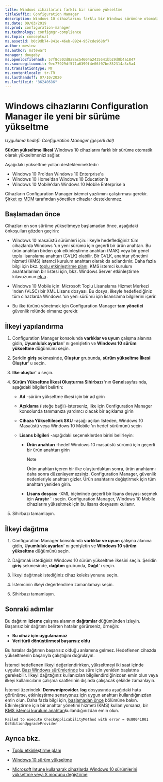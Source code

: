 ```yaml
---
title: Windows cihazlarını farklı bir sürüme yükseltme
titleSuffix: Configuration Manager
description: Windows 10 cihazlarını farklı bir Windows sürümüne otomatik olarak yükseltmek için Configuration Manager kullanın.
ms.date: 09/03/2019
ms.prod: configuration-manager
ms.technology: configmgr-compliance
ms.topic: conceptual
ms.assetid: b0c9db74-841e-46eb-8924-957cde968bf7
author: mestew
ms.author: mstewart
manager: dougeby
ms.openlocfilehash: 57f8c503d8a8ac54604a2435641bb29d0b4a1847
ms.sourcegitcommit: 9ec77929df571a6399f4e06f07be852314a3c5a4
ms.translationtype: MT
ms.contentlocale: tr-TR
ms.lasthandoff: 07/10/2020
ms.locfileid: "86240686"
---
```

# <a name="upgrade-windows-devices-to-a-new-edition-with-configuration-manager"></a>Windows cihazlarını Configuration Manager ile yeni bir sürüme yükseltme

*Uygulama hedefi: Configuration Manager (geçerli dal)*

**Sürüm yükseltme Ilkesi** Windows 10 cihazlarını farklı bir sürüme otomatik olarak yükseltmenizi sağlar.

Aşağıdaki yükseltme yolları desteklenmektedir:

- Windows 10 Pro'dan Windows 10 Enterprise'a
- Windows 10 Home'dan Windows 10 Education'a
- Windows 10 Mobile'dan Windows 10 Mobile Enterprise'a

Cihazların Configuration Manager istemci yazılımını çalıştırması gerekir. [Şirket ıçı MDM](../../mdm/understand/manage-mobile-devices-with-on-premises-infrastructure.md) tarafından yönetilen cihazlar desteklenmez.

## <a name="before-you-start"></a>Başlamadan önce

Cihazları en son sürüme yükseltmeye başlamadan önce, aşağıdaki önkoşulları gözden geçirin:  

- Windows 10 masaüstü sürümleri için: ilkeyle hedeflediğiniz tüm cihazlarda Windows 'un yeni sürümü için geçerli bir ürün anahtarı. Bu ürün anahtarı birden çok etkinleştirme anahtarı (MAK) veya bir genel toplu lisanslama anahtarı (GVLK) olabilir. Bir GVLK, anahtar yönetimi hizmeti (KMS) istemci kurulum anahtarı olarak da adlandırılır. Daha fazla bilgi için bkz. [toplu etkinleştirme planı](https://docs.microsoft.com/windows/deployment/volume-activation/plan-for-volume-activation-client). KMS istemci kurulum anahtarlarının bir listesi için, bkz. Windows Server etkinleştirme kılavuzunun [ek a](https://docs.microsoft.com/windows-server/get-started/kmsclientkeys) . <!--496871-->  

- Windows 10 Mobile için: Microsoft Toplu Lisanslama Hizmet Merkezi 'nden (VLSC) bir XML Lisans dosyası. Bu dosya, ilkeyle hedeflediğiniz tüm cihazlarda Windows 'un yeni sürümü için lisanslama bilgilerini içerir.

- Bu ilke türünü yönetmek için Configuration Manager **tam yönetici** güvenlik rolünde olmanız gerekir.

## <a name="configure-the-policy"></a>İlkeyi yapılandırma  

1. Configuration Manager konsolunda **varlıklar ve uyum** çalışma alanına gidin, **Uyumluluk ayarları**' nı genişletin ve **Windows 10 sürüm yükseltme** düğümünü seçin.  

2. Şeridin **giriş** sekmesinde, **Oluştur** grubunda, **sürüm yükseltme İlkesi Oluştur**' u seçin.  

3. **Ilke oluştur**' u seçin.  

4. **Sürüm Yükseltme İlkesi Oluşturma Sihirbazı** ’nın **Genel**sayfasında, aşağıdaki bilgileri belirtin:  

    - **Ad** -sürüm yükseltme ilkesi için bir ad girin  

    - **Açıklama** (isteğe bağlı)-isterseniz, ilke için Configuration Manager konsolunda tanımanıza yardımcı olacak bir açıklama girin  

    - **Cihaza Yükseltilecek SKU** -aşağı açılan listeden, Windows 10 Masaüstü veya Windows 10 Mobile 'ın hedef sürümünü seçin  

    - **Lisans bilgileri** -aşağıdaki seçeneklerden birini belirleyin:  

        - **Ürün anahtarı** -hedef Windows 10 masaüstü sürümü için geçerli bir ürün anahtarı girin  

            > [!NOTE]  
            > Ürün anahtarı içeren bir ilke oluşturduktan sonra, ürün anahtarını daha sonra düzenleyemezsiniz. Configuration Manager, güvenlik nedenleriyle anahtarı gizler. Ürün anahtarını değiştirmek için tüm anahtarı yeniden girin.  

        - **Lisans dosyası** -XML biçiminde geçerli bir lisans dosyası seçmek için **Araştır** ' ı seçin. Configuration Manager, Windows 10 Mobile cihazlarını yükseltmek için bu lisans dosyasını kullanır.  

5. Sihirbazı tamamlayın.  

## <a name="deploy-the-policy"></a>İlkeyi dağıtma  

1. Configuration Manager konsolunda **varlıklar ve uyum** çalışma alanına gidin, **Uyumluluk ayarları**' nı genişletin ve **Windows 10 sürüm yükseltme** düğümünü seçin.  

2. Dağıtmak istediğiniz Windows 10 sürüm yükseltme ilkesini seçin. Şeridin **giriş** sekmesinde, **dağıtım** grubunda, **Dağıt**' ı seçin.  

3. İlkeyi dağıtmak istediğiniz cihaz koleksiyonunu seçin.

4. İstemcinin ilkeyi değerlendiren zamanlamayı seçin.

5. Sihirbazı tamamlayın.

## <a name="next-steps"></a>Sonraki adımlar

Bu dağıtımı **izleme** çalışma alanının **dağıtımlar** düğümünden izleyin. Başarısız bir dağıtımı belirten hatalar görürseniz, örneğin:

- **Bu cihaz için uygulanamaz**
- **Veri türü dönüştürmesi başarısız oldu**

Bu hatalar dağıtımın başarısız olduğu anlamına gelmez. Hedeflenen cihazda yükseltmenin başarıyla çalıştığını doğrulayın.

İstemci hedeflenen ilkeyi değerlendirirken, yükseltmeyi iki saat içinde uygular. [Bazı Windows sürümlerinde](https://docs.microsoft.com/windows/deployment/upgrade/windows-10-edition-upgrades) bu süre için yeniden başlatma gerekebilir. İlkeyi dağıttığınız kullanıcıları bilgilendirdiğinizden emin olun veya ilkeyi kullanıcıların çalışma saatlerinin dışında çalışacak şekilde zamanlayın.

İstemci üzerindeki **Dcmwmiprovider. log** dosyasında aşağıdaki hata görünürse, etkinleştirme senaryonuz için uygun anahtarı kullandığınızdan emin olun. Daha fazla bilgi için, [başlamadan önce](#before-you-start) bölümüne bakın. Etkinleştirme için bir anahtar yönetimi hizmeti (KMS) kullanıyorsanız, bir [KMS istemci kurulum anahtarı](https://docs.microsoft.com/windows-server/get-started/kmsclientkeys)kullandığınızdan emin olun.  <!-- 496871 -->

`Failed to execute CheckApplicabilityMethod with error = 0x80041001 OsEditionUpgradeProvider`

## <a name="see-also"></a>Ayrıca bkz.

- [Toplu etkinleştirme planı](https://docs.microsoft.com/windows/deployment/volume-activation/plan-for-volume-activation-client)

- [Windows 10 sürüm yükseltme](https://docs.microsoft.com/windows/deployment/upgrade/windows-10-edition-upgrades)

- [Microsoft Intune kullanarak cihazlarda Windows 10 sürümlerini yükseltme veya S modunu değiştirme](https://docs.microsoft.com/intune/edition-upgrade-configure-windows-10)
